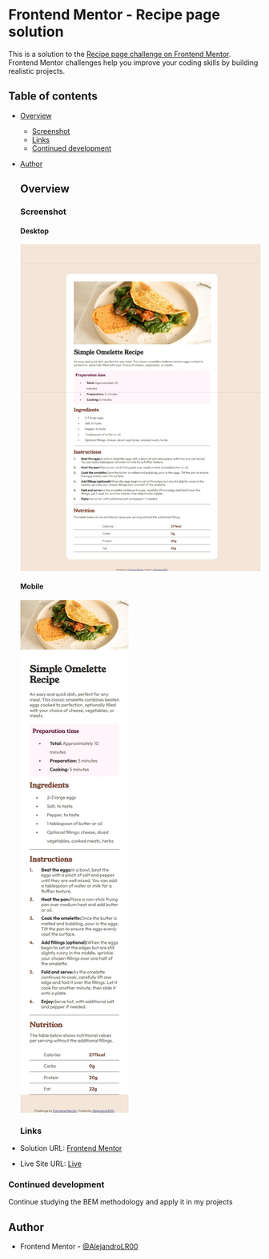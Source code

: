 # Frontend Mentor - Recipe page solution

This is a solution to the [Recipe page challenge on Frontend Mentor](https://www.frontendmentor.io/challenges/recipe-page-KiTsR8QQKm). Frontend Mentor challenges help you improve your coding skills by building realistic projects. 

## Table of contents

- [Overview](#overview)
  - [Screenshot](#screenshot)
  - [Links](#links)
  - [Continued development](#continued-development)
- [Author](#author)


  ## Overview
  
  ### Screenshot
  
  #### Desktop
  ![](./assets/images/Captura%20de%20pantalla_10-3-2025_195214.jpeg)

  #### Mobile
  ![](./assets/images/Captura%20de%20pantalla_10-3-2025_195329_mobile.jpeg)

  ### Links

- Solution URL: [Frontend Mentor](https://www.frontendmentor.io/solutions/recipe-page-2UD9BmIFel)
- Live Site URL: [Live](https://alejandrolr00.github.io/Recipe-page/)

### Continued development

Continue studying the BEM methodology and apply it in my projects

## Author

- Frontend Mentor - [@AlejandroLR00](https://www.frontendmentor.io/profile/AlejandroLR00)